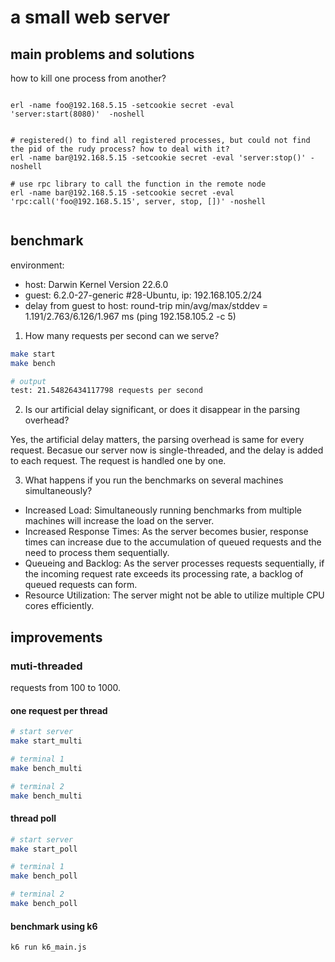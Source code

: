 # a small web server

## main problems and solutions

how to kill one process from another?
```

erl -name foo@192.168.5.15 -setcookie secret -eval 'server:start(8080)'  -noshell


# registered() to find all registered processes, but could not find the pid of the rudy process? how to deal with it?
erl -name bar@192.168.5.15 -setcookie secret -eval 'server:stop()' -noshell

# use rpc library to call the function in the remote node
erl -name bar@192.168.5.15 -setcookie secret -eval 'rpc:call('foo@192.168.5.15', server, stop, [])' -noshell


```


## benchmark

environment:
* host: Darwin Kernel Version 22.6.0
* guest: 6.2.0-27-generic #28-Ubuntu, ip: 192.168.105.2/24 
* delay from guest to host: round-trip min/avg/max/stddev = 1.191/2.763/6.126/1.967 ms (ping 192.158.105.2 -c 5)

1. How many requests per second can we serve? 
```bash
make start
make bench

# output
test: 21.54826434117798 requests per second
```


2. Is our artificial delay significant, or does it disappear in the parsing overhead? 

Yes, the artificial delay matters, the parsing overhead is same for every request. Becasue our server now is single-threaded, and the delay is added to each request. The request is handled one by one.

3. What happens if you run the benchmarks on several machines simultaneously? 
* Increased Load: Simultaneously running benchmarks from multiple machines will increase the load on the server.
* Increased Response Times: As the server becomes busier, response times can increase due to the accumulation of queued requests and the need to process them sequentially.
* Queueing and Backlog: As the server processes requests sequentially, if the incoming request rate exceeds its processing rate, a backlog of queued requests can form. 
* Resource Utilization: The server might not be able to utilize multiple CPU cores efficiently.

## improvements

### muti-threaded

requests from 100 to 1000.

#### one request per thread

```bash
# start server
make start_multi

# terminal 1
make bench_multi

# terminal 2
make bench_multi

```

#### thread poll

```bash
# start server
make start_poll

# terminal 1
make bench_poll

# terminal 2
make bench_poll
```

#### benchmark using k6
```bash
k6 run k6_main.js
```